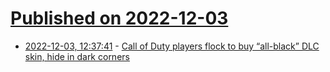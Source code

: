 # [Published on 2022-12-03](index.md)

* [2022-12-03, 12:37:41](https://news.ycombinator.com/item?id=33843020) - [Call of Duty players flock to buy “all-black” DLC skin, hide in dark corners](https://arstechnica.com/gaming/2022/12/call-of-duty-players-flock-to-buy-all-black-dlc-skin-hide-in-dark-corners/)

